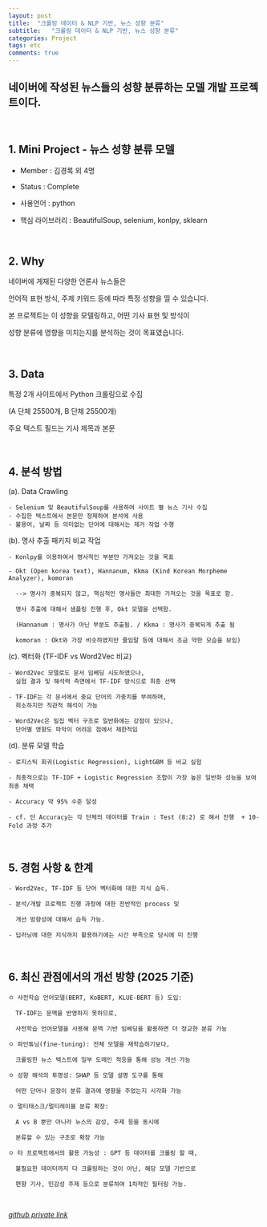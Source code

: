 ```yaml
---
layout: post
title:  "크롤링 데이터 & NLP 기반, 뉴스 성향 분류"
subtitle:   "크롤링 데이터 & NLP 기반, 뉴스 성향 분류"
categories: Project
tags: etc
comments: true
---
```


## 네이버에 작성된 뉴스들의 성향 분류하는 모델 개발 프로젝트이다.

<br/>

## 1. Mini Project - 뉴스 성향 분류 모델

  - Member : 김경록 외 4명

  - Status : Complete

  - 사용언어 : python 
  
  - 핵심 라이브러리 : BeautifulSoup, selenium, konlpy, sklearn

<br/>

## 2. Why

네이버에 게재된 다양한 언론사 뉴스들은 

언어적 표현 방식, 주제 키워드 등에 따라 특정 성향을 띨 수 있습니다. 

본 프로젝트는 이 성향을 모델링하고, 어떤 기사 표현 및 방식이

성향 분류에 영향을 미치는지를 분석하는 것이 목표였습니다. 

<br/>

## 3. Data

특정 2개 사이트에서 Python 크롤링으로 수집 

(A 단체 25500개, B 단체 25500개)

주요 텍스트 필드는 기사 제목과 본문

<br/>

## 4. 분석 방법

(a). Data Crawling

	- Selenium 및 BeautifulSoup를 사용하여 사이트 별 뉴스 기사 수집
    - 수집한 텍스트에서 본문만 정제하여 분석에 사용
    - 불용어, 날짜 등 의미없는 단어에 대해서는 제거 작업 수행


(b). 명사 추출 패키지 비교 작업

	- Konlpy를 이용하여서 명사적인 부분만 가져오는 것을 목표
  
	- Okt (Open korea text), Hannanum, Kkma (Kind Korean Morpheme Analyzer), komoran

	  --> 명사가 중복되지 않고, 핵심적인 명사들만 최대한 가져오는 것을 목표로 함.
      
      명사 추출에 대해서 샘플링 진행 후, Okt 모델을 선택함.

      (Hannanum : 명사가 아닌 부분도 추출됨. / Kkma : 명사가 중복되게 추출 됨
      
      komoran : Okt와 가장 비슷하였지만 줄임말 등에 대해서 조금 약한 모습을 보임)

(c). 벡터화 (TF-IDF vs Word2Vec 비교)

    - Word2Vec 모델로도 문서 임베딩 시도하였으나,
      실험 결과 및 해석력 측면에서 TF-IDF 방식으로 최종 선택

    - TF-IDF는 각 문서에서 중요 단어의 가중치를 부여하며, 
      희소하지만 직관적 해석이 가능

    - Word2Vec은 밀집 벡터 구조로 일반화에는 강점이 있으나, 
      단어별 영향도 파악이 어려운 점에서 제한적임

(d). 분류 모델 학습

	- 로지스틱 회귀(Logistic Regression), LightGBM 등 비교 실험
  
	- 최종적으로는 TF-IDF + Logistic Regression 조합이 가장 높은 일반화 성능을 보여 최종 채택
  
	- Accuracy 약 95% 수준 달성
  
	- cf. 단 Accuracy는 각 단체의 데이터를 Train : Test (8:2) 로 해서 진행  + 10-Fold 과정 추가

<br/>

## 5. 경험 사항 & 한계

    - Word2Vec, TF-IDF 등 단어 벡터화에 대한 지식 습득. 

    - 분석/개발 프로젝트 진행 과정에 대한 전반적인 process 및
      
      개선 방향성에 대해서 습득 가능.

    - 딥러닝에 대한 지식까지 활용하기에는 시간 부족으로 당시에 미 진행

<br/>

## 6. 최신 관점에서의 개선 방향 (2025 기준)

    ㅇ 사전학습 언어모델(BERT, KoBERT, KLUE-BERT 등) 도입: 
    
      TF-IDF는 문맥을 반영하지 못하므로, 
      
      사전학습 언어모델을 사용해 문맥 기반 임베딩을 활용하면 더 정교한 분류 가능

    ㅇ 파인튜닝(fine-tuning): 전체 모델을 재학습하기보다, 
  
      크롤링한 뉴스 텍스트에 일부 도메인 적응을 통해 성능 개선 가능

    ㅇ 성향 해석의 투명성: SHAP 등 모델 설명 도구를 통해 
  
      어떤 단어나 문장이 분류 결과에 영향을 주었는지 시각화 가능

    ㅇ 멀티태스크/멀티레이블 분류 확장: 
  
      A vs B 뿐만 아니라 뉴스의 감성, 주제 등을 동시에 
      
      분류할 수 있는 구조로 확장 가능

    ㅇ 타 프로젝트에서의 활용 가능성 : GPT 등 데이터를 크롤링 할 때,

      불필요한 데이터까지 다 크롤링하는 것이 아닌, 해당 모델 기반으로

      편향 기사, 민감성 주제 등으로 분류하여 1차적인 필터링 가능.

<br/>
		
*[github private link](https://github.com/bluemumin/nlp_korea_university_education_ver1)*